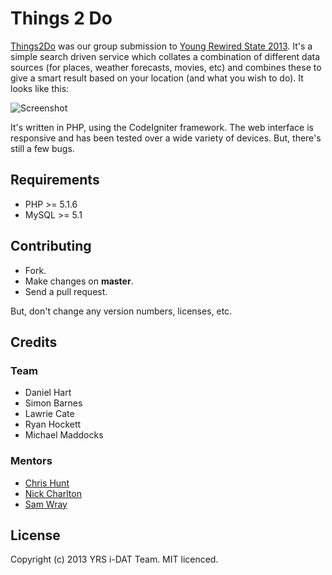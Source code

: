 # Things 2 Do

[Things2Do][] was our group submission to [Young Rewired State 2013][yrs]. It's a 
simple search driven service which collates a combination of different data sources 
(for places, weather forecasts, movies, etc) and combines these to give a smart 
result based on your location (and what you wish to do). It looks like this:

![Screenshot](https://raw.github.com/yrsIDAT/2013/master/screenshots/overview.png)

It's written in PHP, using the CodeIgniter framework. The web interface is
responsive and has been tested over a wide variety of devices. But, there's still
a few bugs.

[Things2Do]: http://things2do.ws/
[yrs]: http://hacks.youngrewiredstate.org/events/YRS2013/things2do

## Requirements

* PHP >= 5.1.6
* MySQL >= 5.1

## Contributing

* Fork.
* Make changes on **master**.
* Send a pull request.

But, don't change any version numbers, licenses, etc.

## Credits

### Team

* Daniel Hart
* Simon Barnes
* Lawrie Cate
* Ryan Hockett
* Michael Maddocks

### Mentors

* [Chris Hunt](http://thisisthechris.co.uk/)
* [Nick Charlton](http://nickcharlton.net/)
* [Sam Wray](http://wray.pro/)

## License

Copyright (c) 2013 YRS i-DAT Team. MIT licenced.

